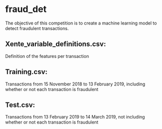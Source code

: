 # fraud_det
The objective of this competition is to create a machine learning model to detect fraudulent transactions.   
## Xente_variable_definitions.csv: 
Definition of the features per transaction
## Training.csv: 
Transactions from 15 November 2018 to 13 February 2019, including whether or not each transaction is fraudulent
## Test.csv: 
Transactions from 13 February 2019 to 14 March 2019, not including whether or not each transaction is fraudulent
